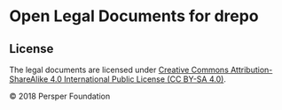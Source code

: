 # Open Legal Documents for drepo

## License

The legal documents are licensed under [Creative Commons Attribution-ShareAlike 4.0 International Public License (CC BY-SA 4.0)](https://creativecommons.org/licenses/by-sa/4.0/).

&copy; 2018 Persper Foundation
